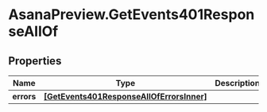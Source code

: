 # AsanaPreview.GetEvents401ResponseAllOf

## Properties

Name | Type | Description | Notes
------------ | ------------- | ------------- | -------------
**errors** | [**[GetEvents401ResponseAllOfErrorsInner]**](GetEvents401ResponseAllOfErrorsInner.md) |  | [optional] 


